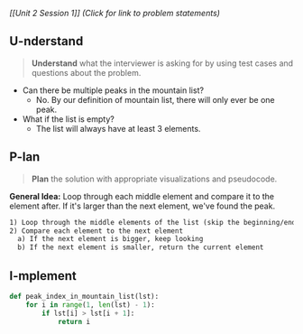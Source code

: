 *[[Unit 2 Session 1]] (Click for link to problem statements)*

## U-nderstand
 
> **Understand** what the interviewer is asking for by using test cases and questions about the problem.

- Can there be multiple peaks in the mountain list?
  - No. By our definition of mountain list, there will only ever be one peak.
- What if the list is empty?
  - The list will always have at least 3 elements.

## P-lan

> **Plan** the solution with appropriate visualizations and pseudocode.

**General Idea:** Loop through each middle element and compare it to the element after.  If it's larger than the next element, we've found the peak.

```markdown
1) Loop through the middle elements of the list (skip the beginning/end)
2) Compare each element to the next element 
  a) If the next element is bigger, keep looking
  b) If the next element is smaller, return the current element
```

## I-mplement

```python
def peak_index_in_mountain_list(lst):
    for i in range(1, len(lst) - 1):
        if lst[i] > lst[i + 1]:
            return i
```
